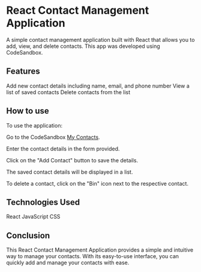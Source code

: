 # React Contact Management Application
A simple contact management application built with React that allows you to add, view, and delete contacts. This app was developed using CodeSandbox.

## Features
Add new contact details including name, email, and phone number
View a list of saved contacts
Delete contacts from the list
## How to use
To use the application:

Go to the CodeSandbox [My Contacts](https://codesandbox.io/s/my-contacts-pjeku4).

Enter the contact details in the form provided.

Click on the "Add Contact" button to save the details.

The saved contact details will be displayed in a list.

To delete a contact, click on the "Bin" icon next to the respective contact.

## Technologies Used
React
JavaScript
CSS
## Conclusion
This React Contact Management Application provides a simple and intuitive way to manage your contacts. With its easy-to-use interface, you can quickly add and manage your contacts with ease.
